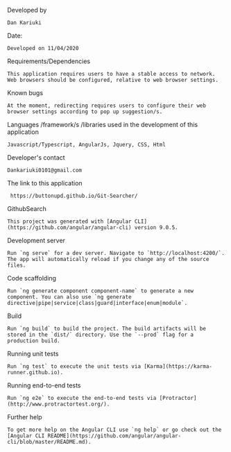 Developed by

    Dan Kariuki 

Date: 

    Developed on 11/04/2020

Requirements/Dependencies

    This application requires users to have a stable access to network. Web browsers should be configured, relative to web browser settings.

Known bugs

    At the moment, redirecting requires users to configure their web browser settings according to pop up suggestion/s.

Languages /framework/s /libraries used in the development of this application

    Javascript/Typescript, AngularJs, Jquery, CSS, Html

Developer's contact

    Dankariuki0101@gmail.com
    
The link to this application

     https://buttonupd.github.io/Git-Searcher/


GithubSearch

    This project was generated with [Angular CLI](https://github.com/angular/angular-cli) version 9.0.5.

Development server

    Run `ng serve` for a dev server. Navigate to `http://localhost:4200/`. The app will automatically reload if you change any of the source files.

Code scaffolding

    Run `ng generate component component-name` to generate a new component. You can also use `ng generate directive|pipe|service|class|guard|interface|enum|module`.

Build

    Run `ng build` to build the project. The build artifacts will be stored in the `dist/` directory. Use the `--prod` flag for a production build.

Running unit tests

    Run `ng test` to execute the unit tests via [Karma](https://karma-runner.github.io).

Running end-to-end tests

    Run `ng e2e` to execute the end-to-end tests via [Protractor](http://www.protractortest.org/).

Further help

    To get more help on the Angular CLI use `ng help` or go check out the [Angular CLI README](https://github.com/angular/angular-cli/blob/master/README.md).

